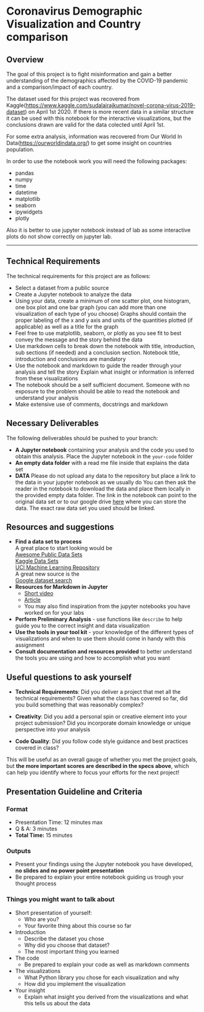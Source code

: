 <!-- ![IronHack Logo](https://s3-eu-west-1.amazonaws.com/ih-materials/uploads/upload_d5c5793015fec3be28a63c4fa3dd4d55.png) -->

# Coronavirus Demographic Visualization and Country comparison

## Overview

The goal of this project is to fight misinformation and gain a better understanding of the demographics affected by the COVID-19 pandemic and a comparison/impact of each country.

The dataset used for this project was recovered from Kaggle(https://www.kaggle.com/sudalairajkumar/novel-corona-virus-2019-dataset) on April 1st 2020. If there is more recent data in a similar structure it can be used with this notebook for  the interactive visualizations, but the conclusions drawn are valid for the data colected until April 1st.

For some extra analysis, information was recovered from Our World In Data(https://ourworldindata.org/) to get some insight on countries population.

In order to use the notebook work you will need the following packages:

- pandas
- numpy
- time
- datetime
- matplotlib
- seaborn
- ipywidgets
- plotly

Also it is better to use jupyter notebook instead of lab as some interactive plots do not show correctly on jupyter lab.

---

## Technical Requirements

The technical requirements for this project are as follows:

 - Select a dataset from a public source
 - Create a Jupyter notebook to analyze the data
 - Using your data, create a minimum of one scatter plot, one histogram, one box plot and one bar graph (you can add more than one visualization of each type of you choose)
 Graphs should contain the proper labeling of the x and y axis and units of the quantities plotted (if applicable) as well as a title for the graph
 - Feel free to use matplotlib, seaborn, or plotly as you see fit to best convey
   the message and the story behind the data
 - Use markdown cells to break down the notebook with title, introduction, sub sections (if needed) and a conclusion section. Notebook title, introduction and
   conclusions are mandatory
 - Use the notebook and markdown to guide the reader through your analysis and tell the story
   Explain what insight or information is inferred from these visualizations
 - The notebook should be a self sufficient document. Someone with no exposure to the problem should be able to read the notebook and understand your analysis 
 - Make extensive use of comments, docstrings and markdown

## Necessary Deliverables

The following deliverables should be pushed to your branch:

- **A Jupyter notebook** containing your analysis and the code you used to obtain this analysis. Place the Jupyter notebook in the `your-code` folder
- **An empty data folder** with a read me file inside that explains the data set
- **DATA** Please do not upload any data to the repository but place a link to the data in your jupyter notebook as we usually do 
  You can then ask the reader in the notebook to download the data and place them locally in the provided empty data folder. The link in the notebook can point to the original data set or to our google drive [here](https://drive.google.com/drive/folders/1D1iseKNOy50mqo31FkuQbID-zfCyijZD?usp=sharing) where you can store the data. The exact raw data set you used should be linked. 


## Resources and suggestions

* **Find a data set to process** <br>
A great place to start looking would be <br>
[Awesome Public Data Sets](https://github.com/awesomedata/awesome-public-datasets)<br> 
[Kaggle Data Sets](https://www.kaggle.com/datasets)<br>
[UCI Machine Learning Repository](https://archive.ics.uci.edu/ml/index.php)<br> 
A great new source is the <br> [Google dataset search](https://toolbox.google.com/datasetsearch)
* **Resources for Markdown in Jupyter** <br>
    * [Short video](https://www.youtube.com/watch?v=jBCB23pQeIA)
    * [Article](https://medium.com/analytics-vidhya/the-jupyter-notebook-formatting-guide-873ab39f765e)
    * You may also find inspiration from the jupyter notebooks you have worked on for your labs
* **Perform Preliminary Analysis** - use functions like `describe` to help guide you to the correct insight and data visualization
* **Use the tools in your tool kit** - your knowledge of the different types of visualizations and when to use them should come in handy with this assignment
* **Consult documentation and resources provided** to better understand the tools you are using and how to accomplish what you want


## Useful questions to ask yourself

* __Technical Requirements__: Did you deliver a project that met all the technical requirements? Given what the class has covered so far, did you build something that was reasonably complex?

* __Creativity__: Did you add a personal spin or creative element into your project submission? Did you incorporate domain knowledge or unique perspective into your analysis

* __Code Quality__: Did you follow code style guidance and best practices covered in class?


This will be useful as an overall gauge of whether you met the project goals, but __the more important scores are described in the specs above__, which can help you identify where to focus your efforts for the next project!

## Presentation Guideline and Criteria

### Format

* Presentation Time: 12 minutes max
* Q & A: 3 minutes
* **Total Time:** 15 minutes

### Outputs

* Present your findings using the Jupyter notebook you have developed, **no slides and no power point presentation**
* Be prepared to explain your entire notebook guiding us trough your thought process

### Things you might want to talk about

* Short presentation of yourself:
	* Who are you?
	* Your favorite thing about this course so far
* Introduction
  * Describe the dataset you chose
  * Why did you choose that dataset?
  * The most important thing you learned
* The code
    * Be prepared to explain your code as well as markdown comments 
* The visualizations
    * What Python library you chose for each visualization and why
    * How did you implement the visualization
* Your insight
    * Explain what insight you derived from the visualizations and what this tells us about the data
